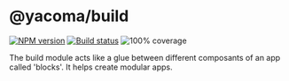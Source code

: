 # @yacoma/build

[![NPM version][npm-image]][npm-url]
[![Build status][travis-image]][travis-url]
![100% coverage](coverage-image)

[npm-image]: https://img.shields.io/npm/v/@yacoma/build.svg?style=flat
[npm-url]: https://npmjs.org/package/@yacoma/build
[travis-image]: https://img.shields.io/travis/yacoma/yacoma-js.svg?style=flat
[travis-url]: https://travis-ci.org/yacoma/yacoma-js
[coverage-image]: https://user-images.githubusercontent.com/21707/42124583-7f5478c4-7c65-11e8-8d01-36851d49a8ab.png

The build module acts like a glue between different composants of an app called 'blocks'.
It helps create modular apps.
